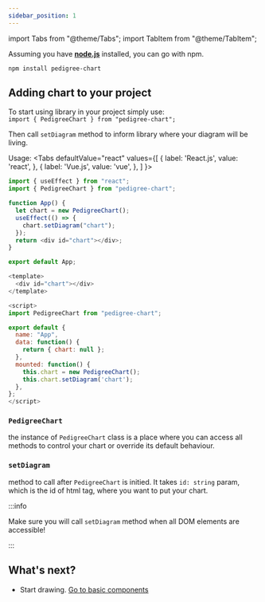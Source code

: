 ```yaml
---
sidebar_position: 1
---
```


import Tabs from "@theme/Tabs";
import TabItem from "@theme/TabItem";

Assuming you have **[node.js](https://nodejs.org/en/)** installed, you can go with npm.

```shell
npm install pedigree-chart
```

## Adding chart to your project

To start using library in your project simply use:  
`import { PedigreeChart } from "pedigree-chart";`

Then call `setDiagram` method to inform library where your diagram will be living. 

Usage:
<Tabs
  defaultValue="react"
  values={[
    { label: 'React.js', value: 'react', },
    { label: 'Vue.js', value: 'vue', },
  ]
}>
<TabItem value="react">

```js
import { useEffect } from "react";
import { PedigreeChart } from "pedigree-chart";

function App() {
  let chart = new PedigreeChart();
  useEffect(() => {
    chart.setDiagram("chart");
  });
  return <div id="chart"></div>;
}

export default App;
```

</TabItem>
<TabItem value="vue">

```js
<template>
  <div id="chart"></div>
</template>

<script>
import PedigreeChart from "pedigree-chart";

export default {
  name: "App",
  data: function() {
    return { chart: null };
  },
  mounted: function() {
    this.chart = new PedigreeChart();
    this.chart.setDiagram('chart');
  },
};
</script>
```

</TabItem>
</Tabs>

### `PedigreeChart`
the instance of `PedigreeChart` class is a place where you can access all methods to control your chart or override its default behaviour.

### `setDiagram`
method to call after `PedigreeChart` is initied. It takes `id: string` param, which is the id of html tag, where you want to put your chart.

:::info

Make sure you will call `setDiagram` method when all DOM elements are accessible!

:::

## What's next?

- Start drawing. [Go to basic components](https://docusaurus.io/)